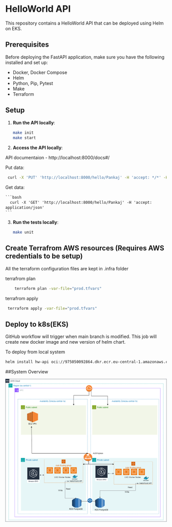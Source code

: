 # HelloWorld API

This repository contains a HelloWorld API that can be deployed using Helm on EKS.

## Prerequisites

Before deploying the FastAPI application, make sure you have the following installed and set up:

- Docker, Docker Compose
- Helm
- Python, Pip, Pytest
- Make
- Terraform

## Setup

1. **Run the API locally**:
   ```bash
   make init
   make start
   ```

2. **Access the API locally**:

API documentaion - http://localhost:8000/docs#/

Put data:

   ```bash
    curl -X 'PUT' 'http://localhost:8000/hello/Pankaj' -H 'accept: */*' -H 'Content-Type: application/json' -d '{"date_of_birth": "2024-06-27"}'
   ```

Get data:

    ```bash
      curl -X 'GET' 'http://localhost:8000/hello/Pankaj' -H 'accept: application/json'
    ```
3. **Run the tests locally**:
   ```bash
   make unit
   ```

## Create Terrafrom AWS resources (Requires AWS credentials to be setup)
All the terraform configuration files are kept in .infra folder

terrafrom plan

   ```bash
	   terraform plan -var-file="prod.tfvars"
   ```

terrafrom apply
   ```bash
    terraform apply -var-file="prod.tfvars"
   ```

## Deploy to k8s(EKS)
GitHub workflow will trigger when main branch is modified. This job will create new docker image and new version of helm chart.

To deploy from local system

   ```bash
   helm install hw-api oci://975050092864.dkr.ecr.eu-central-1.amazonaws.com/hw-api --version 7 -n hw-api
   ```

##System Overview

![System Overview](./docs/System_Diagram.drawio.png)
